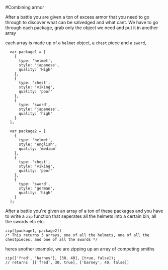 #Combining armor

After a battle you are given a ton of excess armor that you need to go through to discover what can be salvedged and what cant. We have to go through each package, grab only the object we need and put it in another array

each array is made up of a `helmet` object, a `chest` piece and a `sword`, 

```
  var package1 = [
    {
      type: 'helmet',
      style: 'japanese',
      quality: 'High'
    },
    {
      type: 'chest',
      style: 'viking',
      quality: 'poor'
    },
    {
      type: 'sword',
      style: 'japanese',
      quality: 'high'
    }
  ];

  var package2 = [
    {
      type: 'helmet',
      style: 'english',
      quality: 'medium'
    },
    {
      type: 'chest',
      style: 'viking',
      quality: 'poor'
    },
    {
      type: 'sword',
      style: 'german',
      quality: 'high'
    }
  ];

```
After a battle you're given an array of a ton of these packages and you have to write a `zip` function that seperates all the helmets into a certain bin, all the swords etc etc.

```
zip([package1, package2])
/* This returns 3 arrays, one of all the helmets, one of all the chestpieces, and one of all the swords */

```

heres another example, we are zipping up an array of competing smiths

```
zip(['fred', 'barney'], [30, 40], [true, false]); 
// returns  [['fred', 30, true], ['barney', 40, false]]
```



